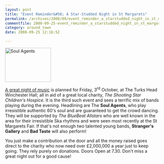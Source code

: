 ```yaml
---
layout: post
title: "Event Reminder&#58; A Star-Studded Night in St Margarets"
permalink: /archives/2008/09/event_reminder_a_starstudded_night_in_st_margarets.html
commentfile: 2008-09-25-event_reminder_a_starstudded_night_in_st_margarets
category: around_town
date: 2008-09-25 12:16:52

---
```


<a href="/assets/images/2008/Soul_Agents.JPG" title="See larger version of - Soul Agents"><img src="/assets/images/2008/Soul_Agents_thumb.JPG" width="150" height="112" alt="Soul Agents" class="photo right" /></a>

[A great night of music](/cgi-bin/events.cgi?key=200705141943) is planned for Friday, 3<sup>rd</sup> October, at The Turks Head Winchester Hall; all in aid of a great local charity, *The Shooting Star Children's Hospice*. It is the third such event and sees a terrific mix of bands playing during the evening. Headlining are The **Soul Agents**, who play irresistible authentic 60's soul and are guaranteed to get the crowd dancing. They will be supported by *The BlueBeat Allstars* who are well known in the area for their irresistible Ska rhythms and were seen most recently at the St Margarets Fair. If that's not enough two talented young bands, **Stranger's Gallery** and **Bad Taste** will also perform!

You just make a contribution at the door and all the money raised goes direct to the charity who now need over £2,000,000 a year just to keep going. They rely purely on donations. Doors Open at 7.30. Don't miss a great night out for a good cause!
